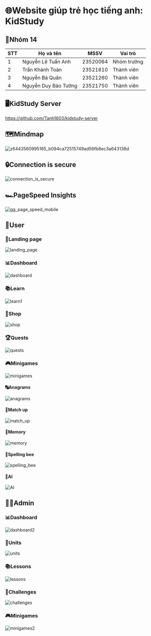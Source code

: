 # 🌐Website giúp trẻ học tiếng anh: KidStudy

## 👥Nhóm 14
|STT|Họ và tên|MSSV|Vai trò|
|---|---------|----|-------|
|1|Nguyễn Lê Tuấn Anh|23520064|Nhóm trưởng|
|2|Trần Khánh Toàn|23521610|Thành viên|
|3|Nguyễn Bá Quân|23521260|Thành viên|
|4|Nguyễn Duy Bảo Tường|23521750|Thành viên|

## 🖥️KidStudy Server
https://github.com/Tanh1603/kidstudy-server

## 🗺️Mindmap
![z6443560995185_b094ca72515749ad56fb8ec3a643138d](https://github.com/user-attachments/assets/fa2a4f5f-87eb-4bea-b6cd-056dbb33dce6)

## 🔒Connection is secure
![connection_is_secure](https://github.com/user-attachments/assets/1075dc8a-f691-4987-bea0-d55a61576cbc)

## 🏎️PageSpeed Insights
![gg_page_speed_mobile](https://github.com/user-attachments/assets/d26ec372-b079-4e00-aba1-dd5ec02028ba)


## 👶User

### 🚀Landing page
![landing_page](https://github.com/user-attachments/assets/dd4fec7b-7cd6-4e01-bc49-7995bfbb527d)

### 📊Dashboard
![dashboard](https://github.com/user-attachments/assets/9445fb9d-ca83-4d29-94f6-47b286c376b6)

### 📚Learn
![learn1](https://github.com/user-attachments/assets/054a988d-746e-4a47-afb3-0f7febd9626a)

### 🛒Shop
![shop](https://github.com/user-attachments/assets/ff271d3e-9318-4d35-9b0a-9dc67c948435)

### 🏆Quests
![quests](https://github.com/user-attachments/assets/876f397c-8654-446d-a9f9-8df031fb3780)

### 🎮Minigames
![minigames](https://github.com/user-attachments/assets/7f831552-e643-472a-b2ca-22fc72f4dedd)

#### 🔠Anagrams
![anagrams](https://github.com/user-attachments/assets/a596367e-197a-48ab-a01e-e039bf3568bd)

#### 🔗Match up
![match_up](https://github.com/user-attachments/assets/d881d7e9-2088-4973-9d5b-936354318a0f)

#### 🧠Memory
![memory](https://github.com/user-attachments/assets/d6475822-67ce-493d-bf24-918a19e84c58)

#### 🐝Spelling bee
![spelling_bee](https://github.com/user-attachments/assets/8a3e400f-af31-4297-978c-41601d640062)

#### 🤖AI
![AI](https://github.com/user-attachments/assets/c4f9c5c8-3446-4b31-97f7-4b88eddfb025)

## 👨‍💻Admin
### 📊Dashboard
![dashboard2](https://github.com/user-attachments/assets/f0e39d68-6a3e-4e68-900c-f94c28ee0535)

### 📖Units
![units](https://github.com/user-attachments/assets/549e3111-92b2-4ad6-8469-196b765f3c64)

### 📚Lessons
![lessons](https://github.com/user-attachments/assets/fc24a0b1-aec7-45c5-897e-20b2d20ed660)

### 🎯Challenges
![challenges](https://github.com/user-attachments/assets/c2ac902b-14e5-4903-a75d-bbc37b4d0420)

### 🎮Minigames
![minigames2](https://github.com/user-attachments/assets/a3f51dfc-60fd-4fb8-b9f1-01aefe6a0e15)

